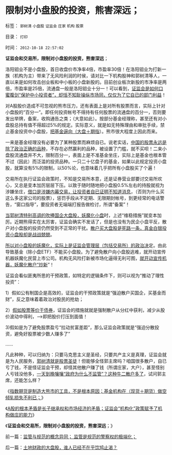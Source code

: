 # 限制对小盘股的投资，熊害深远；

标签： `郭树清` `小盘股` `证监会` `庄家` `机构` `股票` 

目录： `打印`

时间： `2012-10-18 22:57:02`

**证监会和交易所，限制对小盘股的投资，熊害深远**；

洛阳钼业不是小盘股，首日收盘价市净率4倍，市盈率30倍！在洛阳钼业为打新一族（机构为主）带来了无风险利润的时侯，请对比一下机构股神和郭树清等人，一直以来是如何攻击创业板和中小板的小盘新股的。目前创业板次新股的市净率是两倍，市盈率是25倍，流通盘一般是洛阳钼业十分一！可以看到，[证监会是如何口蜜腹剑“保护中小投资者”，却恬不知耻操纵市场同，仅仅为了它自已的部门利益](../../../2012/10/17/A股的根本矛盾是长子继承权和市场经济的矛盾.md)！

对A股股价造成不可忽视的熊市压力，还有表面上是对所有股票而言，实际上针对小盘股的“百分一”。即任何投资帐号不得持有任何股票的流通盘的百分一，否则要发出举牌，备案，收购通告之类；（大意如此）。按部分基金经理称，甚至还有对小盘股总持有值不得超过5%的规定。实际意义，就是如无特殊理由和审批手续，禁止基金投资中小盘股，[把基金逼向（大盘＋期指](../../../2012/10/15/基金在“现货＋期货”中的倾轧，证监会对大熊市负主要责任.md)）。熊市很大程度上因此而来。

一来是基金经理没有必要为了某种股票而麻烦自已。说老实话，[中国的股票永远是除了政治正确的品种](../../../2012/8/29/郭政委的那条新政“政治不正确”？.md)，不存在必然赢利的品种，被设置了门槛，就不买呗！二来小盘股流通盘并不大，限制百分一，表面上是不准基金坐庄，实际上是基金也根本管不过（因此）而泛滥的投资品种。一只二十亿盘子的基金，如果以此规定投资小盘股，就算没有5%的限制，以50%论，也意味着几乎把所有小盘股买了个遍！

交易所在执行证监会政策时，不知是交易所本意，还是证券营业部要讨交易所欢心，又总是变本加厉层层下压。以致于随时随地把小盘股0.5%左右的持股就视为涉嫌坐庄，[借口是涉嫌内幕交易，让投资者自已证明不知道消息](../../../2011/9/15/内幕消息操纵不了市场.md)，（否则为什么买这么多这家公司的股票），惩罚手段从不定期、无限期封帐号，到更经常的电话警告，“窗口指导”，要投资者无端端打报告做检讨，所谓“备案”！

[当郭树清特别高调的吹捧国企大盘股，妖魔化小盘](../../../2012/6/6/黄宗羲定律：行政的边际和基层部门的自利.md)时，上述“维稳措施”就变本加厉。近期熊得实在太厉害，证监会确实不发话了，但是也没有为民企小盘平反，散户对小盘股的投资仍然受到不正常的干扰。[散户买大盘股是死路一条，真金白银投资小盘股却是战战兢兢](../../../2012/1/13/股民心虚象小偷，机构抢劫象强盗，国民无知做看客；.md)。

[所以对小盘股的妖魔化，实际上是证监会管理层（包括交易所）的政治决](../../../2012/1/5/A股机构化超过60-，还打压小盘股，就注定大熊市.md)定。由此导致基金（除小盘ETF）不能买小盘股。为了避免散户向小盘股逃难，就开动宣传机器妖魔化民营上市公司。机构无风险打新被市场化逼得无利可图，[就开动宣传机器，妖魔化散户“炒新](../../../2011/7/8/股神骂新股，发行管制的腐败；.md)”！

证监会看似匪夷所思的干预政策，如特定的逻辑条件下，则可以视为“推动了理性投资”：

1）假如公有制国企是高效的，证监会的干预政策就是“强迫散户买国企，买基金而财”，反之意味着着政治对股民的抢劫；

2）[假如股票等价于债券](../../../2012/5/31/郭树清主席缺乏专业常识.md)，证监会的措施就就是强制散户从分红中获利，减少从股价波动中得利，——>即把股价打压到面值！

3)假如是为了避免股票盈亏“拉动贫富差距”，那么证监会政策就是“强迫分散投资，避免好股票被少数人赚多了”

……

凡此种种，可以归纳为：只要马克思主义是圣经，只要共产主义是真理，证监会就是为人民服务，[郭树清就是股票圣徒](../../../2012/5/15/万一出现改革旗号下的国进民退，您有思想准备吗？.md)！但能够全怪郭主席吗？咱国很多散户，自已亏了钱，不是怪证监会干预，却怪其他散户赚了钱（所谓庄家，大户），甚至怪别人亏钱没他多，[一天到晚嚷嚷“政府为什么不监管”？这种牛二散户多了](../../../2012/8/28/损人不利已的愚暴贱民.md)，试问郭主席，还能怎么样？

《[指数期货是制造大熊市的工具，不是根本原因；基金机构在（现货＋期货）做空倾轧损失不利已；](../../../2012/10/15/基金在“现货＋期货”中的倾轧，证监会对大熊市负主要责任.md)》

《[A股的根本矛盾是长子继承权和市场经济的矛盾；证监会“机构化”政策赋予了机构做庄的能力](../../../2012/10/17/A股的根本矛盾是长子继承权和市场经济的矛盾.md)》

《**证监会和交易所，限制对小盘股的投资，熊害深远**；》



前一篇：[监管与规范的概念异同；&nbsp;监管是规范的警察权的极端化；](../../../2012/10/18/监管与规范的概念异同；监管是规范的警察权的极端化；.md)

后一篇：[土地财政的大盘股，谁人已经不在乎饮鸠止渴？](../../../2012/10/18/土地财政的大盘股，谁人已经不在乎饮鸠止渴？.md)